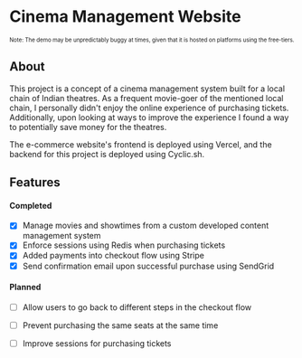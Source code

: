 # Cinema Management Website

<sup><sub>Note: The demo may be unpredictably buggy at times, given that it is hosted on platforms using the free-tiers.</sub></sup>

## About
This project is a concept of a cinema management system built for a local chain of Indian theatres. As a frequent movie-goer of the mentioned local chain, I personally didn't enjoy the online experience of purchasing tickets. Additionally, upon looking at ways to improve the experience I found a way to potentially save money for the theatres.

The e-commerce website's frontend is deployed using Vercel, and the backend for this project is deployed using Cyclic.sh.


## Features
#### Completed
- [x] Manage movies and showtimes from a custom developed content management system
- [x] Enforce sessions using Redis when purchasing tickets
- [x] Added payments into checkout flow using Stripe
- [x] Send confirmation email upon successful purchase using SendGrid
    
#### Planned
- [ ] Allow users to go back to different steps in the checkout flow
- [ ] Prevent purchasing the same seats at the same time
- [ ] Improve sessions for purchasing tickets



